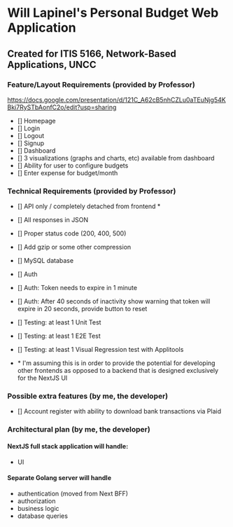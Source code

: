 # Will Lapinel's Personal Budget Web Application

## Created for ITIS 5166, Network-Based Applications, UNCC

### Feature/Layout Requirements (provided by Professor)
https://docs.google.com/presentation/d/121C_A62cB5nhCZLu0aTEuNjg54KBki7RySTbAonfC2o/edit?usp=sharing

- [] Homepage
- [] Login
- [] Logout
- [] Signup
- [] Dashboard
- [] 3 visualizations (graphs and charts, etc) available from dashboard
- [] Ability for user to configure budgets
- [] Enter expense for budget/month

### Technical Requirements (provided by Professor)

- [] API only / completely detached from frontend *
- [] All responses in JSON
- [] Proper status code (200, 400, 500)
- [] Add gzip or some other compression
- [] MySQL database
- [] Auth
- [] Auth: Token needs to expire in 1 minute
- [] Auth: After 40 seconds of inactivity show warning that token will expire in 20 seconds, provide button to reset
- [] Testing: at least 1 Unit Test
- [] Testing: at least 1 E2E Test
- [] Testing: at least 1 Visual Regression test with Applitools

- \* I'm assuming this is in order to provide the potential for developing other frontends as opposed to a backend that is designed exclusively for the NextJS UI

### Possible extra features (by me, the developer)

- [] Account register with ability to download bank transactions via Plaid

### Architectural plan (by me, the developer)

#### NextJS full stack application will handle: 
- UI 

#### Separate Golang server will handle 
- authentication (moved from Next BFF)
- authorization 
- business logic 
- database queries


